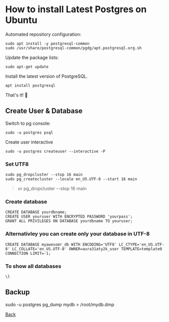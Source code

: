 # How to install Latest Postgres on Ubuntu 


Automated repository configuration: 
```
sudo apt install -y postgresql-common
sudo /usr/share/postgresql-common/pgdg/apt.postgresql.org.sh
```

Update the package lists:
```
sudo apt-get update
```

Install the latest version of PostgreSQL.
```
apt install postgresql
```

That's it! 🎉


## Create User & Database

Switch to pg console:
```
sudo -u postgres psql
```

Create user interactive
```
sudo -u postgres createuser --interactive -P
```

### Set UTF8

```
sudo pg_dropcluster --stop 16 main
sudo pg_createcluster --locale en_US.UTF-8 --start 16 main
```
> or pg_dropcluster --stop 16 main

### Create database
```
CREATE DATABASE yourdbname;
CREATE USER youruser WITH ENCRYPTED PASSWORD 'yourpass';
GRANT ALL PRIVILEGES ON DATABASE yourdbname TO youruser;
```

### Alternativley you can create only your database in UTF-8

```
CREATE DATABASE myawesomr_db WITH ENCODING='UTF8' LC_CTYPE='en_US.UTF-8' LC_COLLATE='en_US.UTF-8' OWNER=aura31aty2k_user TEMPLATE=template0 CONNECTION LIMIT=-1;
```

### To show all databases
```
\l
```

## Backup 

sudo -u postgres pg_dump mydb > /root/mydb.dmp


[Back](https://github.com/markxxv/webserver)
